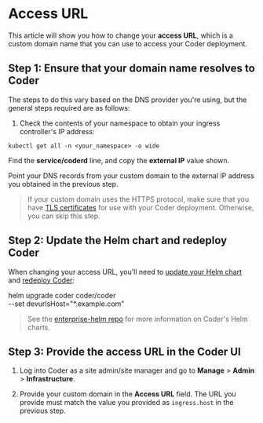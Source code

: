 # Access URL

This article will show you how to change your **access URL**, which is a custom
domain name that you can use to access your Coder deployment.

## Step 1: Ensure that your domain name resolves to Coder

The steps to do this vary based on the DNS provider you're using, but the
general steps required are as follows:

1. Check the contents of your namespace to obtain your ingress controller's IP
   address:

```console
kubectl get all -n <your_namespace> -o wide
```

Find the **service/coderd** line, and copy the **external IP** value shown.

Point your DNS records from your custom domain to the external IP address you
obtained in the previous step.

> If your custom domain uses the HTTPS protocol, make sure that you have
> [TLS certificates](../guides/tls-certificates/index.md) for use with your
> Coder deployment. Otherwise, you can skip this step.

## Step 2: Update the Helm chart and redeploy Coder

When changing your access URL, you'll need to
[update your Helm chart](../guides/admin/helm-charts.md) and
[redeploy Coder](../setup/upgrade/index.md):

helm upgrade coder coder/coder \
 --set devurlsHost="\*.example.com"

> See the [enterprise-helm repo](https://github.com/coder/enterprise-helm) for
> more information on Coder's Helm charts.

## Step 3: Provide the access URL in the Coder UI

1. Log into Coder as a site admin/site manager and go to **Manage** >
   **Admin** > **Infrastructure**.

1. Provide your custom domain in the **Access URL** field. The URL you provide
   must match the value you provided as `ingress.host` in the previous step.
